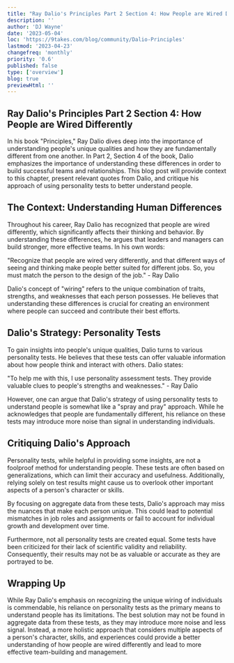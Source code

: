 ```yaml
---
title: "Ray Dalio's Principles Part 2 Section 4: How People are Wired Differently"
description: ''
author: 'DJ Wayne'
date: '2023-05-04'
loc: 'https://9takes.com/blog/community/Dalio-Principles'
lastmod: '2023-04-23'
changefreq: 'monthly'
priority: '0.6'
published: false
type: ['overview']
blog: true
previewHtml: ''
---
```


<!-- https://www.youtube.com/watch?v=RFCkvmtYD40 -->

<!-- Prompt
Create a blog article about ray dalio's book principles part 2 section 4 about how people are wired very differently. The post should give context to this chapter and talk about how Ray notices that people are fundamentally different. Put a few relevant quotes in the blog and make it in markdown.
I want you to critique his thinking in that he knows people are different but his solution is to look at a bunch of personality tests to glean insights into people. Mention how this strategy is kinda like spray and pray where he understands there is a problem and is searching for a solution. But the best solution may not be found in aggregate. This may just be introducing more noise and less signal.
-->

## Ray Dalio's Principles Part 2 Section 4: How People are Wired Differently

In his book "Principles," Ray Dalio dives deep into the importance of understanding people's unique qualities and how they are fundamentally different from one another. In Part 2, Section 4 of the book, Dalio emphasizes the importance of understanding these differences in order to build successful teams and relationships. This blog post will provide context to this chapter, present relevant quotes from Dalio, and critique his approach of using personality tests to better understand people.

## The Context: Understanding Human Differences

Throughout his career, Ray Dalio has recognized that people are wired differently, which significantly affects their thinking and behavior. By understanding these differences, he argues that leaders and managers can build stronger, more effective teams. In his own words:

"Recognize that people are wired very differently, and that different ways of seeing and thinking make people better suited for different jobs. So, you must match the person to the design of the job." - Ray Dalio

Dalio's concept of "wiring" refers to the unique combination of traits, strengths, and weaknesses that each person possesses. He believes that understanding these differences is crucial for creating an environment where people can succeed and contribute their best efforts.

## Dalio's Strategy: Personality Tests

To gain insights into people's unique qualities, Dalio turns to various personality tests. He believes that these tests can offer valuable information about how people think and interact with others. Dalio states:

"To help me with this, I use personality assessment tests. They provide valuable clues to people's strengths and weaknesses." - Ray Dalio

However, one can argue that Dalio's strategy of using personality tests to understand people is somewhat like a "spray and pray" approach. While he acknowledges that people are fundamentally different, his reliance on these tests may introduce more noise than signal in understanding individuals.

## Critiquing Dalio's Approach

Personality tests, while helpful in providing some insights, are not a foolproof method for understanding people. These tests are often based on generalizations, which can limit their accuracy and usefulness. Additionally, relying solely on test results might cause us to overlook other important aspects of a person's character or skills.

By focusing on aggregate data from these tests, Dalio's approach may miss the nuances that make each person unique. This could lead to potential mismatches in job roles and assignments or fail to account for individual growth and development over time.

Furthermore, not all personality tests are created equal. Some tests have been criticized for their lack of scientific validity and reliability. Consequently, their results may not be as valuable or accurate as they are portrayed to be.

## Wrapping Up

While Ray Dalio's emphasis on recognizing the unique wiring of individuals is commendable, his reliance on personality tests as the primary means to understand people has its limitations. The best solution may not be found in aggregate data from these tests, as they may introduce more noise and less signal. Instead, a more holistic approach that considers multiple aspects of a person's character, skills, and experiences could provide a better understanding of how people are wired differently and lead to more effective team-building and management.

